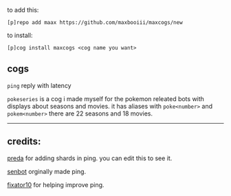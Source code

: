 
to add this: 

`[p]repo add maax https://github.com/maxbooiii/maxcogs/new`

to install:

`[p]cog install maxcogs <cog name you want>`

## cogs
`ping` reply with latency

`pokeseries` is a cog i made myself for the pokemon releated bots with displays about seasons and movies. it has aliases with `poke<number>` and `pokem<number>` there are 22 seasons and 18 movies.

----------------------------------------------------------------
## credits:
[preda](https://github.com/PredaaA/predacogs) for adding shards in ping. you can edit this to see it.

[senbot](https://github.com/Nesroht/Senbot-Cogs) orginally made ping.

[fixator10](https://github.com/fixator10/Fixator10-Cogs) for helping improve ping.
